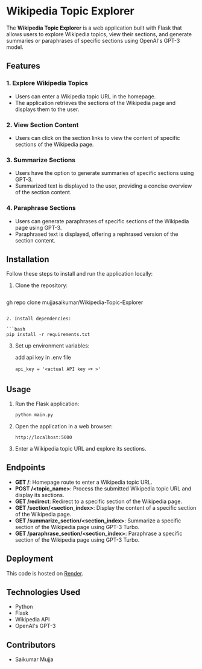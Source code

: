 

# Wikipedia Topic Explorer

The **Wikipedia Topic Explorer** is a web application built with Flask that allows users to explore Wikipedia topics, view their sections, and generate summaries or paraphrases of specific sections using OpenAI's GPT-3 model.

## Features

### 1. Explore Wikipedia Topics
- Users can enter a Wikipedia topic URL in the homepage.
- The application retrieves the sections of the Wikipedia page and displays them to the user.

### 2. View Section Content
- Users can click on the section links to view the content of specific sections of the Wikipedia page.

### 3. Summarize Sections
- Users have the option to generate summaries of specific sections using GPT-3.
- Summarized text is displayed to the user, providing a concise overview of the section content.

### 4. Paraphrase Sections
- Users can generate paraphrases of specific sections of the Wikipedia page using GPT-3.
- Paraphrased text is displayed, offering a rephrased version of the section content.

## Installation

Follow these steps to install and run the application locally:

1. Clone the repository:

   ```bash
  gh repo clone mujjasaikumar/Wikipedia-Topic-Explorer
   ```

2. Install dependencies:

   ```bash
   pip install -r requirements.txt
   ```

3. Set up environment variables:
   
   add api key in .env file

   ```
   api_key = '<actual API key 🗝 >'
   ```

## Usage

1. Run the Flask application:

   ```bash
   python main.py
   ```

2. Open the application in a web browser:

   ```
   http://localhost:5000
   ```

3. Enter a Wikipedia topic URL and explore its sections.

## Endpoints

- **GET /**: Homepage route to enter a Wikipedia topic URL.
- **POST /<topic_name>**: Process the submitted Wikipedia topic URL and display its sections.
- **GET /redirect**: Redirect to a specific section of the Wikipedia page.
- **GET /section/<section_index>**: Display the content of a specific section of the Wikipedia page.
- **GET /summarize_section/<section_index>**: Summarize a specific section of the Wikipedia page using GPT-3 Turbo.
- **GET /paraphrase_section/<section_index>**: Paraphrase a specific section of the Wikipedia page using GPT-3 Turbo.

## Deployment

This code is hosted on [Render](https://wiki-summarisation-paraphrasing.onrender.com).

## Technologies Used

- Python
- Flask
- Wikipedia API
- OpenAI's GPT-3

## Contributors

- Saikumar Mujja
